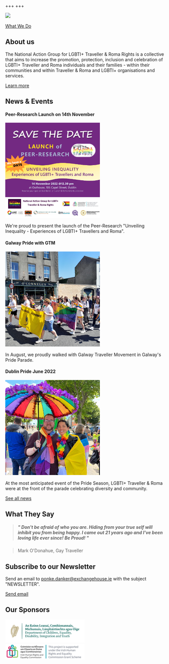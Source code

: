 +++
+++


<img src="title-image.jpg" width=800/>

[What We Do](/what-we-do)

## About us

The National Action Group for LGBTI+ Traveller & Roma Rights is a collective that aims to increase the promotion, protection, inclusion and celebration of LGBTI+ Traveller and Roma individuals and their families - within their communities and within Traveller & Roma and LGBTI+ organisations and services.

[Learn more](/about)

## News & Events

#### Peer-Research Launch on 14th November
<img src="research-launch-ad.jpg" width=300/>

We're proud to present the launch of the Peer-Research "Unveiling Inequality - Experiences of LGBTI+ Travellers and Roma". 

#### Galway Pride with GTM
<img src="galway-pride.jpg" width=300/>

In August, we proudly walked with Galway Traveller Movement in Galway's Pride Parade.

#### Dublin Pride June 2022
<img src="dublin-pride.jpg" width=300/>

At the most anticipated event of the Pride Season, LGBTI+ Traveller & Roma were at the front of the parade celebrating diversity and community. 

[See all news](/news)

## What They Say

> #####  " Don't be afraid of who you are. Hiding from your true self will inhibit you from being happy. I came out 21 years ago and I've been loving life ever since! Be Proud! "

> Mark O'Donahue, Gay Traveller

## Subscribe to our Newsletter

Send an email to [ponke.danker@exchangehouse.ie](mailto:ponke.danker@exchangehouse.ie) with the subject "NEWSLETTER".

[Send email](mailto:ponke.danker@exchangehouse.ie)

## Our Sponsors

<img src="dcediy-logo.png" width=50%/>

<img src="iherc-logo.png" width=50%/>